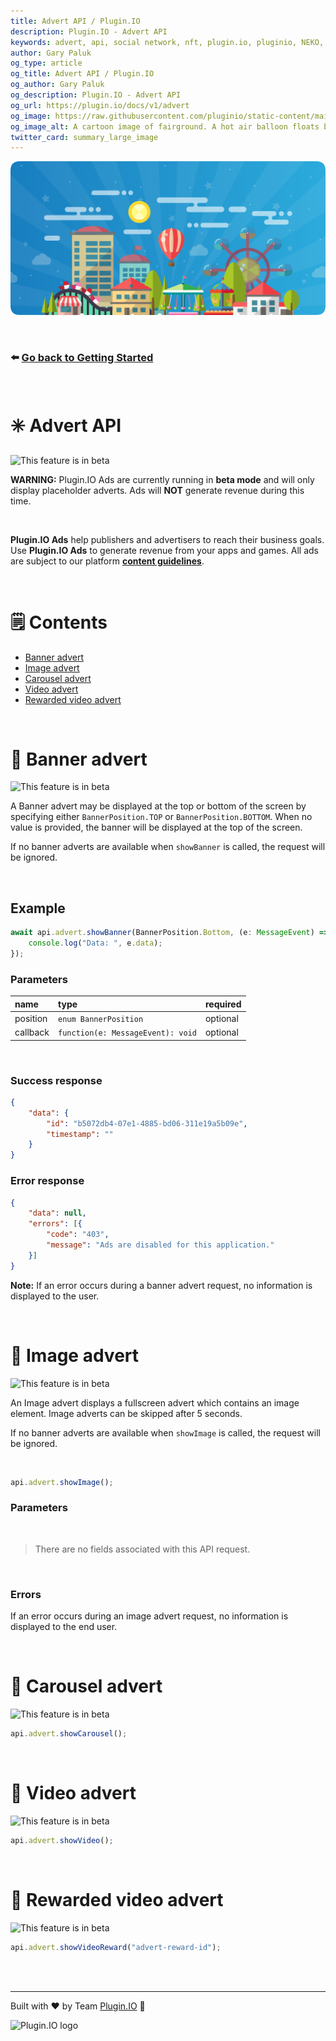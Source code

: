 ```yaml
---
title: Advert API / Plugin.IO
description: Plugin.IO - Advert API
keywords: advert, api, social network, nft, plugin.io, pluginio, NEKO, token, cryptocurrency, crypto
author: Gary Paluk
og_type: article
og_title: Advert API / Plugin.IO
og_author: Gary Paluk
og_description: Plugin.IO - Advert API
og_url: https://plugin.io/docs/v1/advert
og_image: https://raw.githubusercontent.com/pluginio/static-content/main/lang/en/docs/v1/images/header_banner.png
og_image_alt: A cartoon image of fairground. A hot air balloon floats by through an open blue sky
twitter_card: summary_large_image
---
```


![A Plugin.IO branded banner that shows a young woman in front of a vivid blue background.](https://raw.githubusercontent.com/pluginio/static-content/main/lang/en/docs/v1/images/header_banner.png)

<br />

### ⬅️ [Go back to Getting Started](./getting-started.md)

<br />

# ✳️ Advert API

<Image alt="This feature is in beta" src="https://raw.githubusercontent.com/pluginio/static-content/main/lang/en/docs/v1/images/beta-icon.png" height="30px" />

**WARNING:** Plugin.IO Ads are currently running in **beta mode** and will only display placeholder adverts. Ads will **NOT**
generate revenue during this time.

<br />

**Plugin.IO Ads** help publishers and advertisers to reach their business goals. Use **Plugin.IO Ads** to 
generate revenue from your apps and games. All ads are subject to our platform **[content guidelines](./content-guidelines)**.

<br />

# 🗒 Contents

* [Banner advert](#banner)
* [Image advert](#image)
* [Carousel advert](#carousel)
* [Video advert](#video)
* [Rewarded video advert](#rewarded-video)

<br />

<a name="banner"></a>

# 🎯 Banner advert 

<Image alt="This feature is in beta" src="https://raw.githubusercontent.com/pluginio/static-content/main/lang/en/docs/v1/images/beta-icon.png" height="30px" />

A Banner advert may be displayed at the top or bottom of the screen by specifying either `BannerPosition.TOP` or `BannerPosition.BOTTOM`. When no value is provided, the banner will be 
displayed at the top of the screen.

If no banner adverts are available when `showBanner` is called, the request will be ignored.

<br />

## Example

```typescript
await api.advert.showBanner(BannerPosition.Bottom, (e: MessageEvent) => {
    console.log("Data: ", e.data);
});
```

### Parameters

|name       |type                                |required|
|:----------|:-----------------------------------|:-------|
|position   |`enum BannerPosition`               |optional|
|callback   |`function(e: MessageEvent): void`   |optional|

<br />

### Success response
```json
{
    "data": {
        "id": "b5072db4-07e1-4885-bd06-311e19a5b09e",
        "timestamp": ""
    }
}
```

### Error response

```json
{
    "data": null,
    "errors": [{
        "code": "403",
        "message": "Ads are disabled for this application."
    }]
}
```

**Note:** If an error occurs during a banner advert request, no information is displayed to the user.


<br />

<a name="image"></a>

# 🎯 Image advert
<Image alt="This feature is in beta" src="https://raw.githubusercontent.com/pluginio/static-content/main/lang/en/docs/v1/images/beta-icon.png" height="30px" />

An Image advert displays a fullscreen advert which contains an image element. Image adverts can be skipped after 5 seconds.

If no banner adverts are available when `showImage` is called, the request will be ignored.

<br />

```typescript
api.advert.showImage();
```

### Parameters
<br />

> There are no fields associated with this API request.

<br />

### Errors

If an error occurs during an image advert request, no information is displayed to the end user.

<br />

<a name="carousel"></a>

# 🎯 Carousel advert

<Image alt="This feature is in beta" src="https://raw.githubusercontent.com/pluginio/static-content/main/lang/en/docs/v1/images/beta-icon.png" height="30px" />


```typescript
api.advert.showCarousel();
```

<br />

<a name="video"></a>

# 🎯 Video advert

<Image alt="This feature is in beta" src="https://raw.githubusercontent.com/pluginio/static-content/main/lang/en/docs/v1/images/beta-icon.png" height="30px" />

```typescript
api.advert.showVideo();
```

<br />

<a name="rewarded-video"></a>

# 🎯 Rewarded video advert

<Image alt="This feature is in beta" src="https://raw.githubusercontent.com/pluginio/static-content/main/lang/en/docs/v1/images/beta-icon.png" height="30px" />


```typescript
api.advert.showVideoReward("advert-reward-id");
```

<br />
<br />

---
Built with ❤️ by Team [Plugin.IO](https://github.com/orgs/pluginio/teams/plugin-io-team/members) 🚀

<Image alt="Plugin.IO logo" src="https://raw.githubusercontent.com/pluginio/static-content/main/lang/en/docs/v1/images/logo.png" height="75px" width="75px" />
